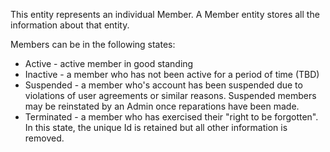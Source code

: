 This entity represents an individual Member. A Member entity stores all the 
information about that entity. 

Members can be in the following states:
* Active - active member in good standing
* Inactive - a member who has not been active for a period of time (TBD)
* Suspended - a member who's account has been suspended due to violations of
  user agreements or similar reasons. Suspended members may be reinstated by
  an Admin once reparations have been made.
* Terminated - a member who has exercised their "right to be forgotten". In this
  state, the unique Id is retained but all other information is removed. 

